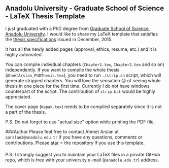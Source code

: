 ## Anadolu University - Graduate School of Science - LaTeX Thesis Template

I just graduated with a PhD degree from [Graduate School of Science](http://www.fenbilens.anadolu.edu.tr), [Anadolu University](https://www.anadolu.edu.tr).
I would like to share my LaTeX template that satisfies the [thesis specifications](http://www.fenbilens.anadolu.edu.tr/assets/bilgibankasi/20160229110143_tt.pdf) issued in December, 2015.

It has all the newly added pages (approval, ethics, resume, etc.) and it is highly automated.

You can compile individual chapters (`Chapter1.tex`, `Chapter2.tex` and so on) independently.
If you want to compile the whole thesis (`AhmetArslan_PhDThesis.tex`), you need to run `./strip.sh` script, which will generate stripped chapters.
You will love the sensation :relieved: of seeing whole thesis in one piece for the first time.
Currently I do not have windows counterpart of the script. The contribution of `strip.bat` would be highly appreciated.

The cover page (`Kapak.tex`) needs to be compiled separately since it is not a part of the thesis.

P.S. Do not forget to use "actual size" option while printing the PDF file.


###Author
Please feel free to contact Ahmet Arslan at `aarslan2@anadolu.edu.tr` if you have any questions, comments or contributions. 
Please [star](https://help.github.com/articles/about-stars/) :star: the repository if you use this template.

P.S. I strongly suggest you to maintain your LaTeX files in a private GitHub repo, which is free with your university e-mail (`@anadolu.edu.tr`) address.